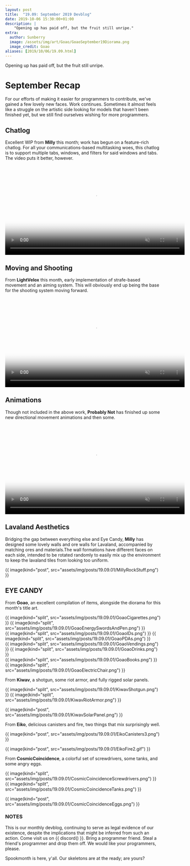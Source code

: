 ```yaml
---
layout: post
title:  "19.09: September 2019 Devblog"
date: 2019-10-06 15:30:00+01:00
description: |
    "Opening up has paid off, but the fruit still unripe."
extra:
  author: Sunberry
  image: /assets/img/art/Goao/GoaoSeptember19Diorama.png
  image_credit: Goao
aliases: [2019/10/06/19.09.html]
---
```


Opening up has paid off, but the fruit still unripe.

# September Recap

For our efforts of making it easier for programmers to contribute, we've gained a few lovely new faces. Work continues. Sometimes it almost feels like a struggle on the artistic side looking for models that haven't been finished yet, but we still find ourselves wishing for more programmers.

## Chatlog

Excellent WIP from **Milly** this month; work has begun on a feature-rich chatlog. For all your communications-based multitasking woes, this chatlog is to support multiple tabs, windows, and filters for said windows and tabs. The video puts it better, however.

<video autoplay="autoplay" muted loop="loop" poster="/assets/img/posts/19.09.01/MillyChat.png" width="580px">
  <source src="/assets/img/posts/19.09.01/MillyChatWIPSept.mp4" type="video/mp4">
</video>

## Moving and Shooting

From **LightVelox** this month, early implementation of strafe-based movement and an aiming system. This will obviously end up being the base for the shooting system moving forward.

<video  autoplay="autoplay" muted loop="loop" poster="/assets/img/posts/19.09.01/LightVeloxSidewalkShoot.png" width="580px">
  <source src="/assets/img/posts/19.09.01/LightVeloxSidewalkShoot.mp4" type="video/mp4">
</video>

## Animations

Though not included in the above work, **Probably Not** has finished up some new directional movement animations and then some.

<video autoplay="autoplay" muted loop="loop" poster="/assets/img/posts/19.09.01/ProbAnimations.png" width="580px">
  <source src="/assets/img/posts/19.09.01/ProbAnimations.mp4" type="video/mp4">
</video>

## Lavaland Aesthetics

Bridging the gap between everything else and Eye Candy, **Milly** has designed some lovely walls and ore walls for Lavaland, accompanied by matching ores and materials.The wall formations have different faces on each side, intended to be rotated randomly to easily mix up the environment to keep the lavaland tiles from looking too uniform.

{{ image(kind="post", src="assets/img/posts/19.09.01/MillyRockStuff.png") }}

## EYE CANDY

From **Goao**, an excellent compilation of items, alongside the diorama for this month's title art.

<div class='horizontal-2' markdown='1'>
{{ image(kind="split", src="assets/img/posts/19.09.01/GoaoCigarettes.png") }}
{{ image(kind="split", src="assets/img/posts/19.09.01/GoaoEnergySwordsAndPen.png") }}
</div>

<div class='horizontal-2' markdown='1'>
{{ image(kind="split", src="assets/img/posts/19.09.01/GoaoIDs.png") }}
{{ image(kind="split", src="assets/img/posts/19.09.01/GoaoPDAs.png") }}
</div>

<div class='horizontal-2' markdown='1'>
{{ image(kind="split", src="assets/img/posts/19.09.01/GoaoVendings.png") }}
{{ image(kind="split", src="assets/img/posts/19.09.01/GoaoDrinks.png") }}
</div>

<div class='horizontal-2' markdown='1'>
{{ image(kind="split", src="assets/img/posts/19.09.01/GoaoBooks.png") }}
{{ image(kind="split", src="assets/img/posts/19.09.01/GoaoElectricChair.png") }}
</div>

From **Kiwav**, a shotgun, some riot armor, and fully rigged solar panels.

<div class='horizontal-2' markdown='1'>
{{ image(kind="split", src="assets/img/posts/19.09.01/KiwavShotgun.png") }}
{{ image(kind="split", src="assets/img/posts/19.09.01/KiwavRiotArmor.png") }}
</div>

{{ image(kind="post", src="assets/img/posts/19.09.01/KiwavSolarPanel.png") }}

From **Eiko**, delicious canisters and fire, two things that mix surprisingly well.

{{ image(kind="post", src="assets/img/posts/19.09.01/EikoCanisters3.png") }}

{{ image(kind="post", src="assets/img/posts/19.09.01/EikoFire2.gif") }}

From **CosmicCoincidence**, a colorful set of screwdrivers, some tanks, and some angry eggs.

<div class='horizontal-2' markdown='1'>
{{ image(kind="split", src="assets/img/posts/19.09.01/CosmicCoincidenceScrewdrivers.png") }}
{{ image(kind="split", src="assets/img/posts/19.09.01/CosmicCoincidenceTanks.png") }}
</div>

{{ image(kind="post", src="assets/img/posts/19.09.01/CosmicCoincidenceEggs.png") }}

### NOTES

This is our monthly devblog, continuing to serve as legal evidence of our existence, despite the implications that might be inferred from such an action.
Come visit us on {{ discord() }}. Bring a programmer friend. Steal a friend's programmer and drop them off. We would like your programmers, please.  

Spookmonth is here, y'all. Our skeletons are at the ready; are yours?
